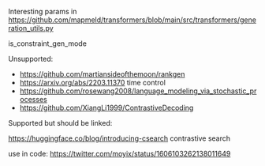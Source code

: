 Interesting params in https://github.com/mapmeld/transformers/blob/main/src/transformers/generation_utils.py

is_constraint_gen_mode

Unsupported:

- https://github.com/martiansideofthemoon/rankgen
- https://arxiv.org/abs/2203.11370 time control
- https://github.com/rosewang2008/language_modeling_via_stochastic_processes
- https://github.com/XiangLi1999/ContrastiveDecoding

Supported but should be linked:

https://huggingface.co/blog/introducing-csearch contrastive search


use in code: https://twitter.com/moyix/status/1606103262138011649
